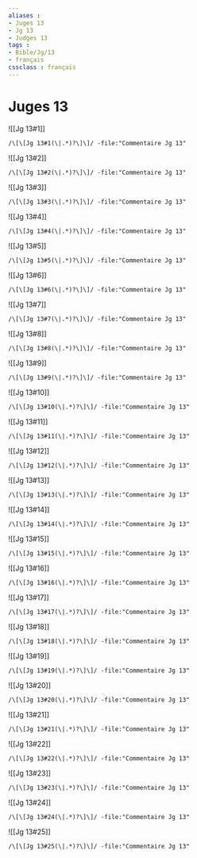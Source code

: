 ```yaml
---
aliases : 
- Juges 13
- Jg 13
- Judges 13
tags : 
- Bible/Jg/13
- français
cssclass : français
---
```


# Juges 13

![[Jg 13#1]]

```query
/\[\[Jg 13#1(\|.*)?\]\]/ -file:"Commentaire Jg 13"
```

![[Jg 13#2]]

```query
/\[\[Jg 13#2(\|.*)?\]\]/ -file:"Commentaire Jg 13"
```

![[Jg 13#3]]

```query
/\[\[Jg 13#3(\|.*)?\]\]/ -file:"Commentaire Jg 13"
```

![[Jg 13#4]]

```query
/\[\[Jg 13#4(\|.*)?\]\]/ -file:"Commentaire Jg 13"
```

![[Jg 13#5]]

```query
/\[\[Jg 13#5(\|.*)?\]\]/ -file:"Commentaire Jg 13"
```

![[Jg 13#6]]

```query
/\[\[Jg 13#6(\|.*)?\]\]/ -file:"Commentaire Jg 13"
```

![[Jg 13#7]]

```query
/\[\[Jg 13#7(\|.*)?\]\]/ -file:"Commentaire Jg 13"
```

![[Jg 13#8]]

```query
/\[\[Jg 13#8(\|.*)?\]\]/ -file:"Commentaire Jg 13"
```

![[Jg 13#9]]

```query
/\[\[Jg 13#9(\|.*)?\]\]/ -file:"Commentaire Jg 13"
```

![[Jg 13#10]]

```query
/\[\[Jg 13#10(\|.*)?\]\]/ -file:"Commentaire Jg 13"
```

![[Jg 13#11]]

```query
/\[\[Jg 13#11(\|.*)?\]\]/ -file:"Commentaire Jg 13"
```

![[Jg 13#12]]

```query
/\[\[Jg 13#12(\|.*)?\]\]/ -file:"Commentaire Jg 13"
```

![[Jg 13#13]]

```query
/\[\[Jg 13#13(\|.*)?\]\]/ -file:"Commentaire Jg 13"
```

![[Jg 13#14]]

```query
/\[\[Jg 13#14(\|.*)?\]\]/ -file:"Commentaire Jg 13"
```

![[Jg 13#15]]

```query
/\[\[Jg 13#15(\|.*)?\]\]/ -file:"Commentaire Jg 13"
```

![[Jg 13#16]]

```query
/\[\[Jg 13#16(\|.*)?\]\]/ -file:"Commentaire Jg 13"
```

![[Jg 13#17]]

```query
/\[\[Jg 13#17(\|.*)?\]\]/ -file:"Commentaire Jg 13"
```

![[Jg 13#18]]

```query
/\[\[Jg 13#18(\|.*)?\]\]/ -file:"Commentaire Jg 13"
```

![[Jg 13#19]]

```query
/\[\[Jg 13#19(\|.*)?\]\]/ -file:"Commentaire Jg 13"
```

![[Jg 13#20]]

```query
/\[\[Jg 13#20(\|.*)?\]\]/ -file:"Commentaire Jg 13"
```

![[Jg 13#21]]

```query
/\[\[Jg 13#21(\|.*)?\]\]/ -file:"Commentaire Jg 13"
```

![[Jg 13#22]]

```query
/\[\[Jg 13#22(\|.*)?\]\]/ -file:"Commentaire Jg 13"
```

![[Jg 13#23]]

```query
/\[\[Jg 13#23(\|.*)?\]\]/ -file:"Commentaire Jg 13"
```

![[Jg 13#24]]

```query
/\[\[Jg 13#24(\|.*)?\]\]/ -file:"Commentaire Jg 13"
```

![[Jg 13#25]]

```query
/\[\[Jg 13#25(\|.*)?\]\]/ -file:"Commentaire Jg 13"
```

